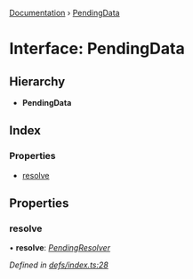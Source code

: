[Documentation](../README.md) › [PendingData](pendingdata.md)

# Interface: PendingData

## Hierarchy

* **PendingData**

## Index

### Properties

* [resolve](pendingdata.md#resolve)

## Properties

###  resolve

• **resolve**: *[PendingResolver](../README.md#pendingresolver)*

*Defined in [defs/index.ts:28](https://github.com/badbatch/graphql-box/blob/8e1deb1/packages/worker-client/src/defs/index.ts#L28)*
